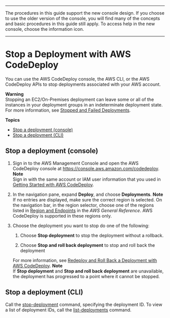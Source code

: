 --------

 The procedures in this guide support the new console design\. If you choose to use the older version of the console, you will find many of the concepts and basic procedures in this guide still apply\. To access help in the new console, choose the information icon\. 

--------

# Stop a Deployment with AWS CodeDeploy<a name="deployments-stop"></a>

You can use the AWS CodeDeploy console, the AWS CLI, or the AWS CodeDeploy APIs to stop deployments associated with your AWS account\.

**Warning**  
Stopping an EC2/On\-Premises deployment can leave some or all of the instances in your deployment groups in an indeterminate deployment state\. For more information, see [Stopped and Failed Deployments](deployment-steps.md#deployment-stop-fail)\. 

**Topics**
+ [Stop a deployment \(console\)](#deployments-stop-console)
+ [Stop a deployment \(CLI\)](#deployments-stop-cli)

## Stop a deployment \(console\)<a name="deployments-stop-console"></a>

1. Sign in to the AWS Management Console and open the AWS CodeDeploy console at [https://console\.aws\.amazon\.com/codedeploy](https://console.aws.amazon.com/codedeploy)\.
**Note**  
Sign in with the same account or IAM user information that you used in [Getting Started with AWS CodeDeploy](getting-started-codedeploy.md)\.

1. In the navigation pane, expand **Deploy**, and choose **Deployments**\.
**Note**  
If no entries are displayed, make sure the correct region is selected\. On the navigation bar, in the region selector, choose one of the regions listed in [Region and Endpoints](https://docs.aws.amazon.com/general/latest/gr/rande.html#codedeploy_region) in the *AWS General Reference*\. AWS CodeDeploy is supported in these regions only\.

1. Choose the deployment you want to stop do one of the following:

   1. Choose **Stop deployment** to stop the deployment without a rollback\.

   1. Choose **Stop and roll back deployment** to stop and roll back the deployment

   For more information, see [Redeploy and Roll Back a Deployment with AWS CodeDeploy](deployments-rollback-and-redeploy.md)\.
**Note**  
If **Stop deployment** and **Stop and roll back deployment** are unavailable, the deployment has progressed to a point where it cannot be stopped\.

## Stop a deployment \(CLI\)<a name="deployments-stop-cli"></a>

Call the [stop\-deployment](https://docs.aws.amazon.com/cli/latest/reference/deploy/stop-deployment.html) command, specifying the deployment ID\. To view a list of deployment IDs, call the [list\-deployments](https://docs.aws.amazon.com/cli/latest/reference/deploy/list-deployments.html) command\.